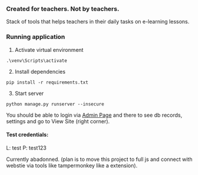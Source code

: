 ### Created for teachers. Not by teachers.

Stack of tools that helps teachers in their daily tasks on e-learning lessons.

### Running application
1. Activate virtual environment

```
.\venv\Scripts\activate
```

2. Install dependencies

```
pip install -r requirements.txt
```

3. Start server

```
python manage.py runserver --insecure
```

You should be able to login via [Admin Page](http://127.0.0.1:8000/admin/login/?next=/admin/) and there to see db records, settings and go to View Site (right corner).

#### Test credentials:
L: test
P: test123

Currently abadonned. (plan is to move this project to full js and connect with webstie via tools like tampermonkey like a extension).
